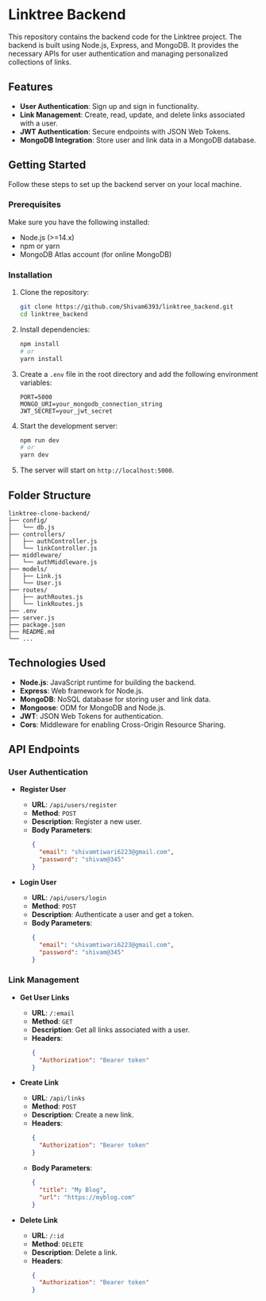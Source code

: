 
# Linktree Backend

This repository contains the backend code for the Linktree project. The backend is built using Node.js, Express, and MongoDB. It provides the necessary APIs for user authentication and managing personalized collections of links.

## Features

- **User Authentication**: Sign up and sign in functionality.
- **Link Management**: Create, read, update, and delete links associated with a user.
- **JWT Authentication**: Secure endpoints with JSON Web Tokens.
- **MongoDB Integration**: Store user and link data in a MongoDB database.

## Getting Started

Follow these steps to set up the backend server on your local machine.

### Prerequisites

Make sure you have the following installed:

- Node.js (>=14.x)
- npm or yarn
- MongoDB Atlas account (for online MongoDB)

### Installation

1. Clone the repository:
   ```bash
   git clone https://github.com/Shivam6393/linktree_backend.git
   cd linktree_backend
   ```

2. Install dependencies:
   ```bash
   npm install
   # or
   yarn install
   ```

3. Create a `.env` file in the root directory and add the following environment variables:
   ```
   PORT=5000
   MONGO_URI=your_mongodb_connection_string
   JWT_SECRET=your_jwt_secret
   ```

4. Start the development server:
   ```bash
   npm run dev
   # or
   yarn dev
   ```

5. The server will start on `http://localhost:5000`.

## Folder Structure

```
linktree-clone-backend/
├── config/
│   └── db.js
├── controllers/
│   ├── authController.js
│   └── linkController.js
├── middleware/
│   └── authMiddleware.js
├── models/
│   ├── Link.js
│   └── User.js
├── routes/
│   ├── authRoutes.js
│   └── linkRoutes.js
├── .env
├── server.js
├── package.json
├── README.md
└── ...
```

## Technologies Used

- **Node.js**: JavaScript runtime for building the backend.
- **Express**: Web framework for Node.js.
- **MongoDB**: NoSQL database for storing user and link data.
- **Mongoose**: ODM for MongoDB and Node.js.
- **JWT**: JSON Web Tokens for authentication.
- **Cors**: Middleware for enabling Cross-Origin Resource Sharing.

## API Endpoints

### User Authentication

- **Register User**
  - **URL**: `/api/users/register`
  - **Method**: `POST`
  - **Description**: Register a new user.
  - **Body Parameters**:
    ```json
    {
      "email": "shivamtiwari6223@gmail.com",
      "password": "shivam@345"
    }
    ```

- **Login User**
  - **URL**: `/api/users/login`
  - **Method**: `POST`
  - **Description**: Authenticate a user and get a token.
  - **Body Parameters**:
    ```json
    {
      "email": "shivamtiwari6223@gmail.com",
      "password": "shivam@345"
    }
    ```

### Link Management

- **Get User Links**
  - **URL**: `/:email`
  - **Method**: `GET`
  - **Description**: Get all links associated with a user.
  - **Headers**:
    ```json
    {
      "Authorization": "Bearer token"
    }
    ```

- **Create Link**
  - **URL**: `/api/links`
  - **Method**: `POST`
  - **Description**: Create a new link.
  - **Headers**:
    ```json
    {
      "Authorization": "Bearer token"
    }
    ```
  - **Body Parameters**:
    ```json
    {
      "title": "My Blog",
      "url": "https://myblog.com"
    }
    ```


- **Delete Link**
  - **URL**: `/:id`
  - **Method**: `DELETE`
  - **Description**: Delete a link.
  - **Headers**:
    ```json
    {
      "Authorization": "Bearer token"
    }
    ```
